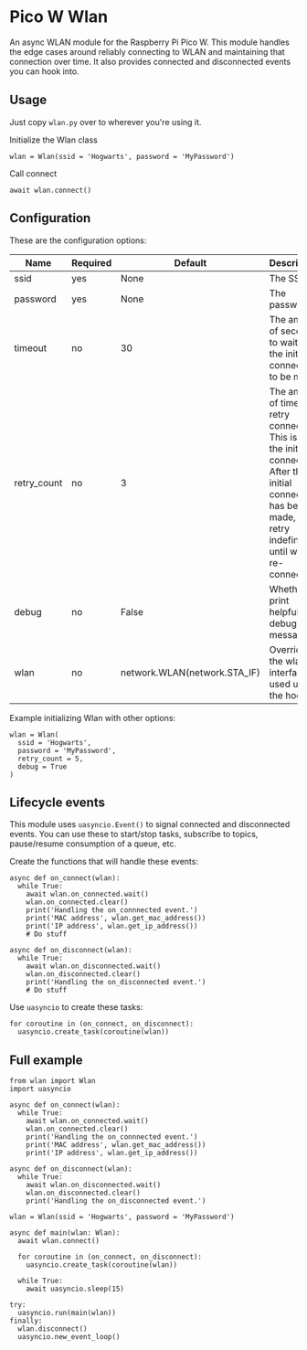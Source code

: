 # Pico W Wlan

An async WLAN module for the Raspberry Pi Pico W. This module handles the edge cases around reliably
connecting to WLAN and maintaining that connection over time. It also provides connected and disconnected
events you can hook into.

## Usage

Just copy `wlan.py` over to wherever you're using it.

Initialize the Wlan class

```
wlan = Wlan(ssid = 'Hogwarts', password = 'MyPassword')
```

Call connect
```
await wlan.connect()
```

## Configuration

These are the configuration options:

| Name  | Required | Default | Description |
| ----- | -------- | ------- | ----------- |
| ssid | yes | None | The SSID |
| password | yes | None | The password |
| timeout | no | 30 | The amount of seconds to wait for the initial connection to be made |
| retry_count | no | 3 | The amount of times to retry connecting. This is for the initial connection. After the initial connection has been made, we retry indefinitely until we are re-connected. |
| debug | no | False | Whether to print helpful debug messages. |
| wlan | no | network.WLAN(network.STA_IF) | Override the wlan interface used under the hood. |

Example initializing Wlan with other options:

```
wlan = Wlan(
  ssid = 'Hogwarts',
  password = 'MyPassword',
  retry_count = 5,
  debug = True
)
```

## Lifecycle events
This module uses `uasyncio.Event()` to signal connected and disconnected events. You can use these to
start/stop tasks, subscribe to topics, pause/resume consumption of a queue, etc.

Create the functions that will handle these events:
```
async def on_connect(wlan):
  while True:
    await wlan.on_connected.wait()
    wlan.on_connected.clear()
    print('Handling the on_connnected event.')
    print('MAC address', wlan.get_mac_address())
    print('IP address', wlan.get_ip_address())
    # Do stuff

async def on_disconnect(wlan):
  while True:
    await wlan.on_disconnected.wait()
    wlan.on_disconnected.clear()
    print('Handling the on_disconnected event.')
    # Do stuff
```

Use `uasyncio` to create these tasks:
```
for coroutine in (on_connect, on_disconnect):
  uasyncio.create_task(coroutine(wlan))
```

## Full example

```
from wlan import Wlan
import uasyncio

async def on_connect(wlan):
  while True:
    await wlan.on_connected.wait()
    wlan.on_connected.clear()
    print('Handling the on_connnected event.')
    print('MAC address', wlan.get_mac_address())
    print('IP address', wlan.get_ip_address())

async def on_disconnect(wlan):
  while True:
    await wlan.on_disconnected.wait()
    wlan.on_disconnected.clear()
    print('Handling the on_disconnected event.')

wlan = Wlan(ssid = 'Hogwarts', password = 'MyPassword')

async def main(wlan: Wlan):
  await wlan.connect()

  for coroutine in (on_connect, on_disconnect):
    uasyncio.create_task(coroutine(wlan))

  while True:
    await uasyncio.sleep(15)

try:
  uasyncio.run(main(wlan))
finally:
  wlan.disconnect()
  uasyncio.new_event_loop()
```
